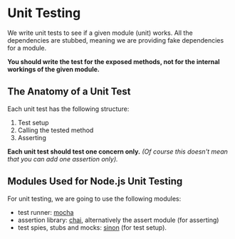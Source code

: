 # Unit Testing

We write unit tests to see if a given module (unit) works. All the dependencies are stubbed, meaning we are providing fake dependencies for a module.

**You should write the test for the exposed methods, not for the internal workings of the given module.**

## The Anatomy of a Unit Test
Each unit test has the following structure:

1. Test setup
2. Calling the tested method
3. Asserting

**Each unit test should test one concern only.**
*(Of course this doesn't mean that you can add one assertion only).*

## Modules Used for Node.js Unit Testing

For unit testing, we are going to use the following modules:

- test runner: [mocha](https://www.npmjs.com/package/mocha)
- assertion library: [chai](http://www.chaijs.com/), alternatively the assert module (for asserting)
- test spies, stubs and mocks: [sinon](http://sinonjs.org/) (for test setup).

